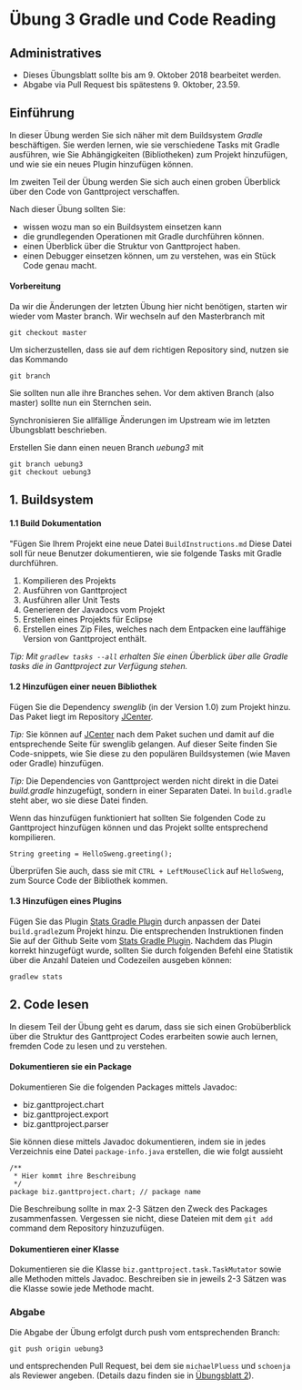 # Übung 3 Gradle und Code Reading

## Administratives

* Dieses Übungsblatt sollte bis am 9. Oktober 2018 bearbeitet werden.  
* Abgabe via Pull Request bis spätestens 9. Oktober, 23.59.


## Einführung

In dieser Übung werden Sie sich näher mit dem Buildsystem *Gradle* beschäftigen. Sie werden lernen, wie sie verschiedene Tasks mit Gradle ausführen, wie Sie Abhängigkeiten (Bibliotheken) zum Projekt hinzufügen, und wie sie ein neues Plugin hinzufügen können. 

Im zweiten Teil der Übung werden Sie sich auch einen groben Überblick über den Code von Ganttproject verschaffen. 

Nach dieser Übung sollten Sie:
* wissen wozu man so ein Buildsystem einsetzen kann
* die grundlegenden Operationen mit Gradle durchführen können.
* einen Überblick über die Struktur von Ganttproject haben. 
* einen Debugger einsetzen können, um zu verstehen, was ein Stück Code genau macht. 


#### Vorbereitung

Da wir die Änderungen der letzten Übung hier nicht benötigen, starten wir wieder vom Master branch. Wir wechseln auf den Masterbranch mit 
```
git checkout master
```

Um sicherzustellen, dass sie auf dem richtigen Repository sind, nutzen sie das Kommando 
```
git branch
```
Sie sollten nun alle ihre Branches sehen. Vor dem aktiven Branch (also master) sollte nun ein Sternchen sein. 

Synchronisieren Sie allfällige Änderungen im Upstream wie im letzten Übungsblatt beschrieben. 

Erstellen Sie dann einen neuen Branch *uebung3* mit
```
git branch uebung3
git checkout uebung3
```

## 1. Buildsystem

#### 1.1 Build Dokumentation 

"Fügen Sie Ihrem Projekt eine neue Datei ```BuildInstructions.md``` Diese Datei soll für neue Benutzer dokumentieren, wie sie folgende Tasks mit Gradle durchführen. 
1. Kompilieren des Projekts
2. Ausführen von Ganttproject
3. Ausführen aller Unit Tests
4. Generieren der Javadocs vom Projekt
5. Erstellen eines Projekts für Eclipse
6. Erstellen eines Zip Files, welches nach dem Entpacken eine lauffähige Version von Ganttproject enthält. 

*Tip: Mit ```gradlew tasks --all``` erhalten Sie einen Überblick über alle Gradle tasks die in Ganttproject zur Verfügung stehen.*



#### 1.2 Hinzufügen einer neuen Bibliothek

Fügen Sie die Dependency *swenglib* (in der Version 1.0) zum Projekt hinzu. Das Paket liegt im Repository [JCenter](https://bintray.com/bintray/jcenter).

*Tip:* Sie können auf [JCenter](https://bintray.com/bintray/jcenter) nach dem Paket suchen und damit auf die entsprechende Seite für swenglib gelangen. Auf dieser Seite finden Sie Code-snippets, 
wie Sie diese zu den populären Buildsystemen (wie Maven oder Gradle) hinzufügen. 

*Tip:* Die Dependencies von Ganttproject werden nicht direkt in die Datei *build.gradle* hinzugefügt, sondern in einer Separaten Datei. In ```build.gradle``` steht aber, wo sie diese Datei finden.


Wenn das hinzufügen funktioniert hat sollten Sie folgenden Code zu Ganttproject hinzufügen können und das Projekt sollte entsprechend kompilieren. 
```
String greeting = HelloSweng.greeting();
```

Überprüfen Sie auch, dass sie mit ```CTRL + LeftMouseClick``` auf ```HelloSweng```, zum 
Source Code der Bibliothek kommen. 

#### 1.3 Hinzufügen eines Plugins
Fügen Sie das Plugin [Stats Gradle Plugin](https://github.com/aalmiray/stats-gradle-plugin) durch anpassen der Datei ```build.gradle```zum Projekt hinzu. Die entsprechenden Instruktionen finden Sie auf
der Github Seite vom [Stats Gradle Plugin](https://github.com/aalmiray/stats-gradle-plugin).
Nachdem das Plugin korrekt hinzugefügt wurde, sollten Sie durch folgenden Befehl eine Statistik über die Anzahl Dateien und Codezeilen ausgeben können:
```
gradlew stats
```


## 2. Code lesen

In diesem Teil der Übung geht es darum, dass sie sich einen Grobüberblick über die Struktur des Ganttproject Codes erarbeiten sowie auch lernen, fremden Code zu lesen und zu verstehen.

#### Dokumentieren sie ein Package

Dokumentieren Sie die folgenden Packages mittels Javadoc:
* biz.ganttproject.chart
* biz.ganttproject.export
* biz.ganttproject.parser

Sie k&ouml;nnen diese mittels Javadoc dokumentieren, indem sie in jedes Verzeichnis eine Datei
```package-info.java``` erstellen, die wie folgt aussieht
```
/**
 * Hier kommt ihre Beschreibung
 */
package biz.ganttproject.chart; // package name 
```
Die Beschreibung sollte in max 2-3 Sätzen den Zweck des Packages zusammenfassen.
Vergessen sie nicht, diese Dateien mit dem ```git add``` command dem Repository hinzuzufügen.


#### Dokumentieren einer Klasse

Dokumentieren sie die Klasse 
```biz.ganttproject.task.TaskMutator``` sowie alle Methoden mittels Javadoc. Beschreiben sie in jeweils 2-3 Sätzen was die Klasse sowie jede Methode macht. 


### Abgabe
Die Abgabe der Übung erfolgt durch push vom entsprechenden Branch: 
```
git push origin uebung3
``` 
und entsprechenden Pull Request, bei dem sie 
 ```michaelPluess``` und ```schoenja``` als Reviewer angeben.
(Details dazu finden sie in [&Uuml;bungsblatt 2](https://unibas-sweng.github.io/software-engineering/week2/practical-exercises.html)).
 
